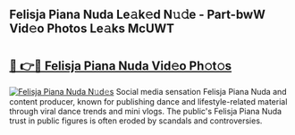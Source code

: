 ## Felisja Piana Nuda Le𝚊k𝚎d N𝚞𝚍e - Part-bwW Vid𝚎o Photos Le𝚊ks McUWT

# <h2><a href="http://fbfz54c.evod.top/?m=Felisja+Piana+Nuda">🔗 👉🔴 Felisja Piana Nuda Vid𝚎o Ph𝚘t𝚘s</a></h2>

[![Felisja Piana Nuda N𝚞d𝚎s](https://i.imgur.com/8V9OHl7.gif)](http://fbfz54c.evod.top/?m=Felisja+Piana+Nuda)
Social media sensation Felisja Piana Nuda and content producer, known for publishing dance and lifestyle-related material through viral dance trends and mini vlogs. The public's Felisja Piana Nuda trust in public figures is often eroded by scandals and controversies. 
